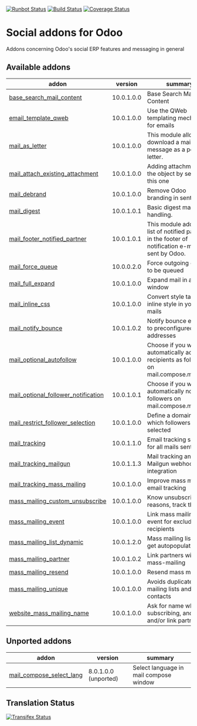 [![Runbot Status](https://runbot.odoo-community.org/runbot/badge/flat/205/10.0.svg)](https://runbot.odoo-community.org/runbot/repo/github-com-oca-social-205)
[![Build Status](https://travis-ci.org/OCA/social.svg?branch=10.0)](https://travis-ci.org/OCA/social)
[![Coverage Status](https://coveralls.io/repos/OCA/social/badge.svg?branch=10.0)](https://coveralls.io/r/OCA/social?branch=10.0)

Social addons for Odoo
======================

Addons concerning Odoo's social ERP features and messaging in general

[//]: # (addons)

Available addons
----------------
addon | version | summary
--- | --- | ---
[base_search_mail_content](base_search_mail_content/) | 10.0.1.0.0 | Base Search Mail Content
[email_template_qweb](email_template_qweb/) | 10.0.1.0.0 | Use the QWeb templating mechanism for emails
[mail_as_letter](mail_as_letter/) | 10.0.1.0.0 | This module allows to download a mail message as a pdf letter.
[mail_attach_existing_attachment](mail_attach_existing_attachment/) | 10.0.1.0.0 | Adding attachment on the object by sending this one
[mail_debrand](mail_debrand/) | 10.0.1.0.0 | Remove Odoo branding in sent emails
[mail_digest](mail_digest/) | 10.0.1.0.1 | Basic digest mail handling.
[mail_footer_notified_partner](mail_footer_notified_partner/) | 10.0.1.0.1 | This module adds the list of notified partners in the footer of notification e-mails sent by Odoo.
[mail_force_queue](mail_force_queue/) | 10.0.0.2.0 | Force outgoing emails to be queued
[mail_full_expand](mail_full_expand/) | 10.0.1.0.0 | Expand mail in a big window
[mail_inline_css](mail_inline_css/) | 10.0.1.0.0 | Convert style tags in inline style in your mails
[mail_notify_bounce](mail_notify_bounce/) | 10.0.1.0.2 | Notify bounce emails to preconfigured addresses
[mail_optional_autofollow](mail_optional_autofollow/) | 10.0.1.0.0 | Choose if you want to automatically add new recipients as followers on mail.compose.message
[mail_optional_follower_notification](mail_optional_follower_notification/) | 10.0.1.0.1 | Choose if you want to automatically notify followers on mail.compose.message
[mail_restrict_follower_selection](mail_restrict_follower_selection/) | 10.0.1.0.0 | Define a domain from which followers can be selected
[mail_tracking](mail_tracking/) | 10.0.1.1.0 | Email tracking system for all mails sent
[mail_tracking_mailgun](mail_tracking_mailgun/) | 10.0.1.1.3 | Mail tracking and Mailgun webhooks integration
[mail_tracking_mass_mailing](mail_tracking_mass_mailing/) | 10.0.1.0.0 | Improve mass mailing email tracking
[mass_mailing_custom_unsubscribe](mass_mailing_custom_unsubscribe/) | 10.0.1.0.0 | Know unsubscription reasons, track them
[mass_mailing_event](mass_mailing_event/) | 10.0.1.0.0 | Link mass mailing with event for excluding recipients
[mass_mailing_list_dynamic](mass_mailing_list_dynamic/) | 10.0.1.2.0 | Mass mailing lists that get autopopulated
[mass_mailing_partner](mass_mailing_partner/) | 10.0.1.0.2 | Link partners with mass-mailing
[mass_mailing_resend](mass_mailing_resend/) | 10.0.1.0.0 | Resend mass mailings
[mass_mailing_unique](mass_mailing_unique/) | 10.0.1.0.0 | Avoids duplicate mailing lists and contacts
[website_mass_mailing_name](website_mass_mailing_name/) | 10.0.1.0.0 | Ask for name when subscribing, and create and/or link partner


Unported addons
---------------
addon | version | summary
--- | --- | ---
[mail_compose_select_lang](mail_compose_select_lang/) | 8.0.1.0.0 (unported) | Select language in mail compose window

[//]: # (end addons)

Translation Status
------------------
[![Transifex Status](https://www.transifex.com/projects/p/OCA-social-10-0/chart/image_png)](https://www.transifex.com/projects/p/OCA-social-10-0)
